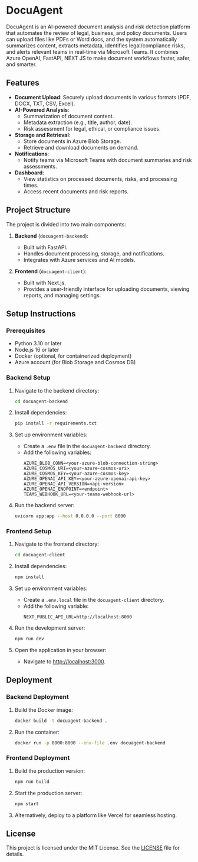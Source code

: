 # DocuAgent

DocuAgent is an AI-powered document analysis and risk detection platform that automates the review of legal, business, and policy documents. Users can upload files like PDFs or Word docs, and the system automatically summarizes content, extracts metadata, identifies legal/compliance risks, and alerts relevant teams in real-time via Microsoft Teams. It combines Azure OpenAI, FastAPI, NEXT JS to make document workflows faster, safer, and smarter.

## Features

- **Document Upload**: Securely upload documents in various formats (PDF, DOCX, TXT, CSV, Excel).
- **AI-Powered Analysis**:
  - Summarization of document content.
  - Metadata extraction (e.g., title, author, date).
  - Risk assessment for legal, ethical, or compliance issues.
- **Storage and Retrieval**:
  - Store documents in Azure Blob Storage.
  - Retrieve and download documents on demand.
- **Notifications**:
  - Notify teams via Microsoft Teams with document summaries and risk assessments.
- **Dashboard**:
  - View statistics on processed documents, risks, and processing times.
  - Access recent documents and risk reports.

## Project Structure

The project is divided into two main components:

1. **Backend** (`docuagent-backend`):
   - Built with FastAPI.
   - Handles document processing, storage, and notifications.
   - Integrates with Azure services and AI models.

2. **Frontend** (`docuagent-client`):
   - Built with Next.js.
   - Provides a user-friendly interface for uploading documents, viewing reports, and managing settings.

## Setup Instructions

### Prerequisites

- Python 3.10 or later
- Node.js 16 or later
- Docker (optional, for containerized deployment)
- Azure account (for Blob Storage and Cosmos DB)

### Backend Setup

1. Navigate to the backend directory:
   ```bash
   cd docuagent-backend
   ```

2. Install dependencies:
   ```bash
   pip install -r requirements.txt
   ```

3. Set up environment variables:
   - Create a `.env` file in the `docuagent-backend` directory.
   - Add the following variables:
     ```env
     AZURE_BLOB_CONN=<your-azure-blob-connection-string>
     AZURE_COSMOS_URI=<your-azure-cosmos-uri>
     AZURE_COSMOS_KEY=<your-azure-cosmos-key>
     AZURE_OPENAI_API_KEY=<your-azure-openai-api-key>
     AZURE_OPENAI_API_VERSION=<api-version>
     AZURE_OPENAI_ENDPOINT=<endpoint>
     TEAMS_WEBHOOK_URL=<your-teams-webhook-url>
     ```

4. Run the backend server:
   ```bash
   uvicorn app:app --host 0.0.0.0 --port 8000
   ```

### Frontend Setup

1. Navigate to the frontend directory:
   ```bash
   cd docuagent-client
   ```

2. Install dependencies:
   ```bash
   npm install
   ```

3. Set up environment variables:
   - Create a `.env.local` file in the `docuagent-client` directory.
   - Add the following variable:
     ```env
     NEXT_PUBLIC_API_URL=http://localhost:8000
     ```

4. Run the development server:
   ```bash
   npm run dev
   ```

5. Open the application in your browser:
   - Navigate to [http://localhost:3000](http://localhost:3000).

## Deployment

### Backend Deployment

1. Build the Docker image:
   ```bash
   docker build -t docuagent-backend .
   ```

2. Run the container:
   ```bash
   docker run -p 8000:8000 --env-file .env docuagent-backend
   ```

### Frontend Deployment

1. Build the production version:
   ```bash
   npm run build
   ```

2. Start the production server:
   ```bash
   npm start
   ```

3. Alternatively, deploy to a platform like Vercel for seamless hosting.

## License

This project is licensed under the MIT License. See the [LICENSE](LICENSE) file for details.